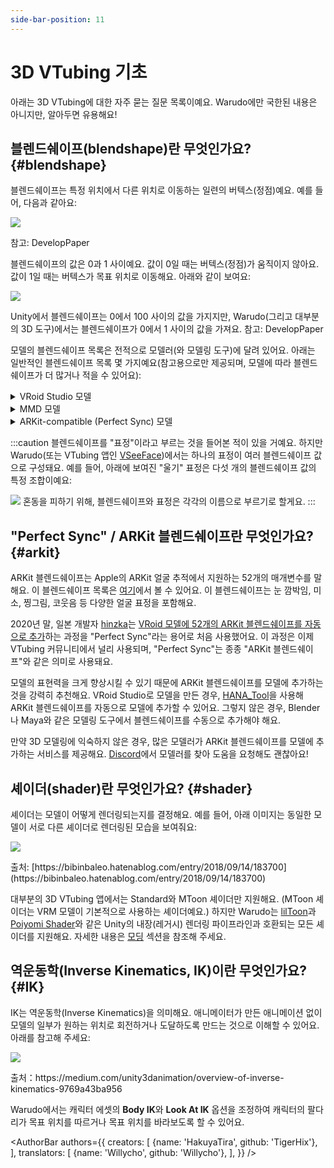 ```yaml
---
side-bar-position: 11
---
```


# 3D VTubing 기초

아래는 3D VTubing에 대한 자주 묻는 질문 목록이예요. Warudo에만 국한된 내용은 아니지만, 알아두면 유용해요!

## 블렌드쉐이프(blendshape)란 무엇인가요? {#blendshape}

블렌드쉐이프는 특정 위치에서 다른 위치로 이동하는 일련의 버텍스(정점)예요. 예를 들어, 다음과 같아요:

![](/doc-img/zh-tutorials-18.gif)
<p class="img-desc">참고: DevelopPaper</p>

블렌드쉐이프의 값은 0과 1 사이예요. 값이 0일 때는 버텍스(정점)가 움직이지 않아요. 값이 1일 때는 버텍스가 목표 위치로 이동해요. 아래와 같이 보여요:

![](/doc-img/zh-tutorials-19.gif)
<p class="img-desc">Unity에서 블렌드쉐이프는 0에서 100 사이의 값을 가지지만, Warudo(그리고 대부분의 3D 도구)에서는 블렌드쉐이프가 0에서 1 사이의 값을 가져요. 참고: DevelopPaper</p>

모델의 블렌드쉐이프 목록은 전적으로 모델러(와 모델링 도구)에 달려 있어요. 아래는 일반적인 블렌드쉐이프 목록 몇 가지예요(참고용으로만 제공되며, 모델에 따라 블렌드쉐이프가 더 많거나 적을 수 있어요):

<details>

<summary>VRoid Studio 모델</summary>

* Fcl\_ALL\_Neutral
* Fcl\_ALL\_Angry
* Fcl\_ALL\_Fun
* Fcl\_ALL\_Joy
* Fcl\_ALL\_Sorrow
* Fcl\_ALL\_Surprised
* Fcl\_BRW\_Angry
* Fcl\_BRW\_Fun
* Fcl\_BRW\_Joy
* Fcl\_BRW\_Sorrow
* Fcl\_BRW\_Surprised
* Fcl\_EYE\_Natural
* Fcl\_EYE\_Angry
* Fcl\_EYE\_Close
* Fcl\_EYE\_Close\_R
* Fcl\_EYE\_Close\_L
* Fcl\_EYE\_Fun
* Fcl\_EYE\_Joy
* Fcl\_EYE\_Joy\_R
* Fcl\_EYE\_Joy\_L
* Fcl\_EYE\_Sorrow
* Fcl\_EYE\_Surprised
* Fcl\_EYE\_Spread
* Fcl\_EYE\_Iris\_Hide
* Fcl\_EYE\_Highlight\_Hide
* Fcl\_MTH\_Close
* Fcl\_MTH\_Up
* Fcl\_MTH\_Down
* Fcl\_MTH\_Angry
* Fcl\_MTH\_Small
* Fcl\_MTH\_Large
* Fcl\_MTH\_Neutral
* Fcl\_MTH\_Fun
* Fcl\_MTH\_Joy
* Fcl\_MTH\_Sorrow
* Fcl\_MTH\_Surprised
* Fcl\_MTH\_SkinFung
* Fcl\_MTH\_SkinFung\_R
* Fcl\_MTH\_SkinFung\_L
* Fcl\_MTH\_A
* Fcl\_MTH\_I
* Fcl\_MTH\_U
* Fcl\_MTH\_E
* Fcl\_MTH\_O
* Fcl\_HA\_Hide
* Fcl\_HA\_Fung1
* Fcl\_HA\_Fung1\_Low
* Fcl\_HA\_Fung1\_Up
* Fcl\_HA\_Fung2
* Fcl\_HA\_Fung2\_Low
* Fcl\_HA\_Fung2\_Up
* Fcl\_HA\_Fung3
* Fcl\_HA\_Fung3\_Up
* Fcl\_HA\_Fung3\_Low
* Fcl\_HA\_Short
* Fcl\_HA\_Short\_Up
* Fcl\_HA\_Short\_Low

</details>

<details>

<summary>MMD 모델</summary>

* 真面目
* 困る
* にこり
* 怒り
* 上
* 下
* まばたき
* 笑い
* ウィンク
* ウィンク２
* ウィンク右
* ｳｨﾝｸ２右
* はぅ
* なごみ
* びっくり
* じと目
* なぬ！
* 瞳小
* 瞳縦
* 瞳縦潰れ
* びっくり
* への字
* 恐ろしい子！
* カメラ目
* はちゅ目
* 星目
* はぁと
* 涙
* 猫目
* 瞳全消し
* あ
* い
* う
* お
* ▲
* ∧
* ω
* ω□
* はんっ！
* ぺろっ
* えー
* にやり
* ぎゃーす
* がーん
* ギギギ,
* あ２
* ああ
* いい
* おお
* 青ざめ
* д
* 八重歯左
* 八重歯右
* ワ
* 口角上げ
* 口角下げ
* 口横広げ
* 口横狭め
* 頬染め
* 照れ
* 赤面

</details>

<details>

<summary>ARKit-compatible (Perfect Sync) 모델</summary>

* eyeBlinkLeft
* eyeLookDownLeft
* eyeLookInLeft
* eyeLookOutLeft
* eyeLookUpLeft
* eyeSquintLeft
* eyeWideLeft
* eyeBlinkRight
* eyeLookDownRight
* eyeLookInRight
* eyeLookOutRight
* eyeLookUpRight
* eyeSquintRight
* eyeWideRight
* jawForward
* jawLeft
* jawRight
* jawOpen
* mouthClose
* mouthFunnel
* mouthPucker
* mouthLeft
* mouthRight
* mouthSmileLeft
* mouthSmileRight
* mouthFrownLeft
* mouthFrownRight
* mouthDimpleLeft
* mouthDimpleRight
* mouthStretchLeft
* mouthStretchRight
* mouthRollLower
* mouthRollUpper
* mouthShrugLower
* mouthShrugUpper
* mouthPressLeft
* mouthPressRight
* mouthLowerDownLeft
* mouthLowerDownRight
* mouthUpperUpLeft
* mouthUpperUpRight
* browDownLeft
* browDownRight
* browInnerUp
* browOuterUpLeft
* browOuterUpRight
* cheekPuff
* cheekSquintLeft
* cheekSquintRight
* noseSneerLeft
* noseSneerRight
* tongueOut

</details>

:::caution
블렌드쉐이프를 "표정"이라고 부르는 것을 들어본 적이 있을 거예요. 하지만 Warudo(또는 VTubing 앱인 [VSeeFace](https://vseeface.icu))에서는 하나의 표정이 여러 블렌드쉐이프 값으로 구성돼요. 예를 들어, 아래에 보여진 "울기" 표정은 다섯 개의 블렌드쉐이프 값의 특정 조합이예요:

![](/doc-img/zh-tutorials-20.webp)
혼동을 피하기 위해, 블렌드쉐이프와 표정은 각각의 이름으로 부르기로 할게요.
:::

## "Perfect Sync" / ARKit 블렌드쉐이프란 무엇인가요? {#arkit}

ARKit 블렌드쉐이프는 Apple의 ARKit 얼굴 추적에서 지원하는 52개의 매개변수를 말해요. 이 블렌드쉐이프 목록은 [여기](https://arkit-face-blendshapes.com/)에서 볼 수 있어요. 이 블렌드쉐이프는 눈 깜박임, 미소, 찡그림, 코웃음 등 다양한 얼굴 표정을 포함해요.

2020년 말, 일본 개발자 [hinzka](https://hinzka.hatenablog.com/entry/2020/10/12/014540)는 [VRoid 모델에 52개의 ARKit 블렌드쉐이프를 자동으로 추가](https://hinzka.hatenablog.com/entry/2020/10/12/014540)하는 과정을 "Perfect Sync"라는 용어로 처음 사용했어요. 이 과정은 이제 VTubing 커뮤니티에서 널리 사용되며, "Perfect Sync"는 종종 "ARKit 블렌드쉐이프"와 같은 의미로 사용돼요.

모델의 표현력을 크게 향상시킬 수 있기 때문에 ARKit 블렌드쉐이프를 모델에 추가하는 것을 강력히 추천해요. VRoid Studio로 모델을 만든 경우, [HANA_Tool](https://booth.pm/en/items/2604269)을 사용해 ARKit 블렌드쉐이프를 자동으로 모델에 추가할 수 있어요. 그렇지 않은 경우, Blender나 Maya와 같은 모델링 도구에서 블렌드쉐이프를 수동으로 추가해야 해요.

만약 3D 모델링에 익숙하지 않은 경우, 많은 모델러가 ARKit 블렌드쉐이프를 모델에 추가하는 서비스를 제공해요. [Discord](https://discord.gg/warudo)에서 모델러를 찾아 도움을 요청해도 괜찮아요!

## 셰이더(shader)란 무엇인가요? {#shader}

셰이더는 모델이 어떻게 렌더링되는지를 결정해요. 예를 들어, 아래 이미지는 동일한 모델이 서로 다른 셰이더로 렌더링된 모습을 보여줘요:

![](/doc-img/en-primer-1.png)
<p class="img-desc">출처: [https://bibinbaleo.hatenablog.com/entry/2018/09/14/183700](https://bibinbaleo.hatenablog.com/entry/2018/09/14/183700)</p>

대부분의 3D VTubing 앱에서는 Standard와 MToon 셰이더만 지원해요. (MToon 셰이더는 VRM 모델이 기본적으로 사용하는 셰이더예요.) 하지만 Warudo는 [lilToon](https://lilxyzw.github.io/lilToon/#/)과 [Poiyomi Shader](https://www.poiyomi.com/)와 같은 Unity의 내장(레거시) 렌더링 파이프라인과 호환되는 모든 셰이더를 지원해요. 자세한 내용은 [모딩](../modding/mod-sdk) 섹션을 참조해 주세요.

## 역운동학(Inverse Kinematics, IK)이란 무엇인가요? {#IK}

IK는 역운동학(Inverse Kinematics)을 의미해요. 애니메이터가 만든 애니메이션 없이 모델의 일부가 원하는 위치로 회전하거나 도달하도록 만드는 것으로 이해할 수 있어요. 아래를 참고해 주세요:

![](/doc-img/zh-assets-character.gif)
<p class="img-desc">출처：https://medium.com/unity3danimation/overview-of-inverse-kinematics-9769a43ba956</p>

Warudo에서는 캐릭터 에셋의 **Body IK**와 **Look At IK** 옵션을 조정하여 캐릭터의 팔다리가 목표 위치를 따르거나 목표 위치를 바라보도록 할 수 있어요.

<AuthorBar authors={{
  creators: [
    {name: 'HakuyaTira', github: 'TigerHix'},
  ],
  translators: [
    {name: 'Willycho', github: 'Willycho'},
  ],
}} />

